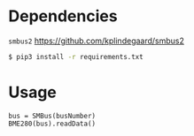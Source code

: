 # Dependencies
`smbus2`
https://github.com/kplindegaard/smbus2

```bash
$ pip3 install -r requirements.txt
```

# Usage
```python3
bus = SMBus(busNumber)
BME280(bus).readData()
```